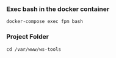 ### Exec bash in the docker container
```docker-compose exec fpm bash```
### Project Folder
```cd /var/www/ws-tools```